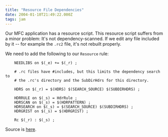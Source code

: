 ```yaml
---
title: "Resource File Dependencies"
date: 2004-01-10T21:49:22.000Z
tags: jam
---
```

Our MFC application has a resource script. This resource script suffers from a minor problem: It's not dependency-scanned. If we edit any file included by it -- for example the `.rc2` file, it's not rebuilt properly.

We need to add the following to our `Resource` rule:

```
    NEEDLIBS on $(_e) += $(_r) ;

    # .rc files have #includes, but this limits the dependency search to
    # the .rc's directory and the SubDirHdrs for this directory.

    HDRS on $(_r) = $(HDRS) $(SEARCH_SOURCE) $(SUBDIRHDRS) ;

    HDRRULE on $(_s) = HdrRule ;
    HDRSCAN on $(_s) = $(HDRPATTERN) ;
    HDRSEARCH on $(_s) = $(SEARCH_SOURCE) $(SUBDIRHDRS) ;
    HDRGRIST on $(_s) = $(HDRGRIST) ;

    Rc $(_r) : $(_s) ;
```

Source is [here](/files/jam-test-20010717a.tar.gz).

